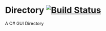 # Directory [![Build Status](https://travis-ci.org/JH05/Directory.svg?branch=master)](https://travis-ci.org/JH05/Directory)
A C# GUI Directory
